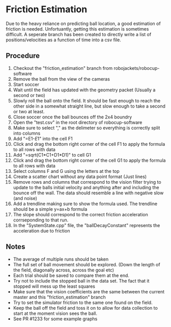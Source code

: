 # Friction Estimation

Due to the heavy reliance on predicting ball location, a good estimation of friction is needed. Unfortuantly, getting this estimation is sometimes difficult. A seperate branch has been created to directly write a list of positions/velocities as a function of time into a csv file.

## Procedure

1. Checkout the "friction_estimation" branch from robojackets/robocup-software
2. Remove the ball from the view of the cameras
3. Start soccer
4. Wait until the field has updated with the geometry packet (Usually a second or two)
5. Slowly roll the ball onto the field. It should be fast enough to reach the other side in a somewhat straight line, but slow enough to take a second or two at least.
6. Close soccer once the ball bounces off the 2x4 boundry
7. Open the "test.csv" in the root directory of robocup-software
8. Make sure to select "," as the delimeter so everything is correctly split into columns
9. Add "=E1-$E$1" into the cell F1
10. Click and drag the bottom right corner of the cell F1 to apply the formula to all rows with data
11. Add "=sqrt(C1\*C1+D1\*D1)" to cell G1
12. Click and drag the bottom right corner of the cell G1 to apply the formula to all rows with data
13. Select columns F and G using the letters at the top
14. Create a scatter chart without any data point format (Just lines)
15. Remove rows and columns that correspond to the vision filter trying to update to the balls initial velocity and anything after and including the bounce off the wall. The data should resemble a line with negative slow (and noise)
16. Add a trendline making sure to show the formula used. The trendline should be a simple y=ax+b formula
17. The slope should correspond to the correct friction acceleration corrseponding to that run.
18. In the "SystemState.cpp" file, the "ballDecayConstant" represents the acceleration due to friction

## Notes
* The average of multiple runs should be taken
* The full set of ball movement should be explored. (Down the length of the field, diagonally across, across the goal etc)
* Each trial should be saved to compare them at the end.
* Try not to include the stopped ball in the data set. The fact that it stopped will mess up the least squares
* Make sure that the vision coefficients are the same between the current master and this "friction_estimation" branch
* Try to set the simulator friction to the same one found on the field.
* Keep the ball off the field and toss it on to allow for data collection to start at the moment vision sees the ball.
* See PR #1233 for some example graphs